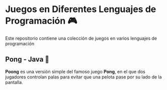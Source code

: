 # Juegos en Diferentes Lenguajes de Programación 🎮

Este repositorio contiene una colección de juegos en varios lenguajes de programación

## Pong - Java 🏓

**Poong** es una versión simple del famoso juego **Pong**, en el que dos jugadores controlan palas para evitar que una pelota pase por su lado de la pantalla.



